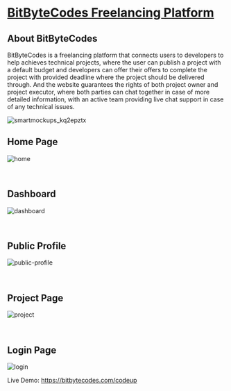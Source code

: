 # <a href="bitbytecodes.com/codeup">BitByteCodes Freelancing Platform</a>

## About BitByteCodes
BitByteCodes is a freelancing platform that connects users to developers to help achieves technical projects, where the user can publish a project with a default budget and developers can offer their offers to complete the project with provided deadline where the project should be delivered through. And the website guarantees the rights of both project owner and project executor, where both parties can chat together in case of more detailed information, with an active team providing live chat support in case of any technical issues.

![smartmockups_kq2epztx](https://user-images.githubusercontent.com/71105404/178721812-d7f65c70-639d-4640-b01d-88ed798a874b.jpg)


## Home Page
![home](https://user-images.githubusercontent.com/71105404/178722214-50ba8987-cf4a-4bd6-a19b-d6dcc9d6e937.png)

<br>

## Dashboard
![dashboard](https://user-images.githubusercontent.com/71105404/178722307-3fc5f66d-7d9e-432e-96d9-b413c7e44c37.png)

<br>

## Public Profile
![public-profile](https://user-images.githubusercontent.com/71105404/178722508-ded50e61-d4f8-4998-b7d6-cdf487947d3b.png)

<br>

## Project Page
![project](https://user-images.githubusercontent.com/71105404/178722591-c4ad6173-a142-4e71-956b-5bbe5b7fe2c3.png)

<br>

## Login Page
![login](https://user-images.githubusercontent.com/71105404/178722781-2f660ab4-8810-4e31-b2f0-aa9fdfd4d6e9.png)

Live Demo: https://bitbytecodes.com/codeup
